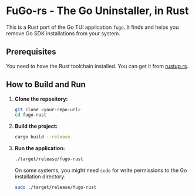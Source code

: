 # FuGo-rs - The Go Uninstaller, in Rust

This is a Rust port of the Go TUI application `fugo`. It finds and helps you remove Go SDK installations from your system.

## Prerequisites

You need to have the Rust toolchain installed. You can get it from [rustup.rs](https://rustup.rs/).

## How to Build and Run

1.  **Clone the repository:**
    ```sh
    git clone <your-repo-url>
    cd fugo-rust
    ```

2.  **Build the project:**
    ```sh
    cargo build --release
    ```

3.  **Run the application:**
    ```sh
    ./target/release/fugo-rust
    ```

    On some systems, you might need `sudo` for write permissions to the Go installation directory:
    ```sh
    sudo ./target/release/fugo-rust
    ```